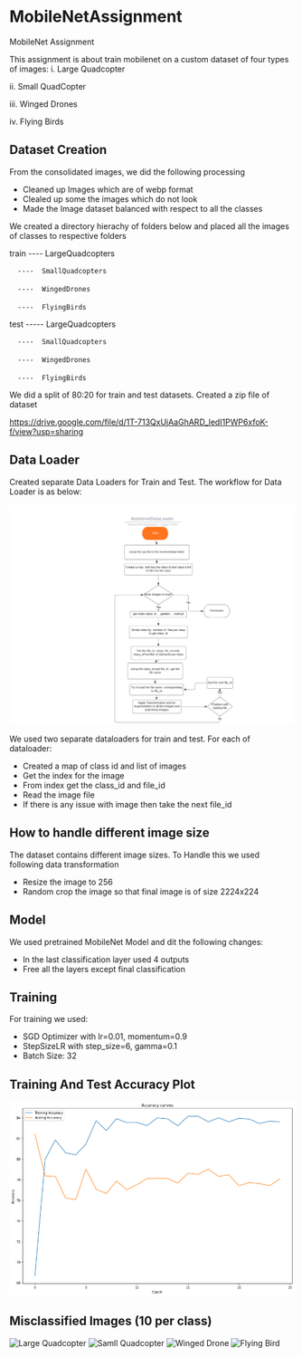 # MobileNetAssignment
MobileNet Assignment

This assignment is about train mobilenet on a custom dataset of four types of images:
i. Large Quadcopter

ii. Small QuadCopter

iii. Winged Drones

iv. Flying Birds


## Dataset Creation
From the consolidated images, we did the following processing

-  Cleaned up Images which are of webp format
-  Clealed up some the images which do not look 
-  Made the Image dataset balanced with respect to all the classes

We created a directory hierachy of folders below and placed all the images of  classes to respective folders

train
      ----  LargeQuadcopters

      ----  SmallQuadcopters
      
      ----  WingedDrones
      
      ----  FlyingBirds
      
test 
     ----- LargeQuadcopters

      ----  SmallQuadcopters
      
      ----  WingedDrones
      
      ----  FlyingBirds
      
We did a split of 80:20 for train and test datasets. Created a zip file of dataset 

https://drive.google.com/file/d/1T-713QxUjAaGhARD_ledI1PWP6xfoK-f/view?usp=sharing


## Data Loader

Created separate Data Loaders for Train and Test. The workflow for Data Loader is as below:

![Flowchart](/doc_images/dataloader_flowchart.png)

We used two separate dataloaders for train and test. For each of dataloader:

- Created a map of class id and list of images
- Get the index for the image
- From index get the class_id and file_id
- Read the image file
- If there is any issue with image then take the next file_id


## How to handle different image size

The dataset contains different image sizes. To Handle this we used following data transformation

- Resize the image to 256
- Random crop the image so that final image is of size 2224x224


## Model

We used pretrained MobileNet Model and dit the following changes:

- In the last classification layer used 4 outputs
- Free all the layers except final classification 


## Training

For training we used:

- SGD Optimizer with lr=0.01, momentum=0.9
- StepSizeLR with step_size=6, gamma=0.1
- Batch Size: 32


## Training And Test Accuracy Plot

![Accuracy Plots](/doc_images/accuracy_plot.png)



## Misclassified Images (10 per class)

![Large Quadcopter](/doc_images/misclassified_images_large_quadcopter)
![Samll Quadcopter](/doc_images/misclassified_images_small_quadcopter)
![Winged Drone](/doc_images/misclassified_images_winged_drone)
![Flying Bird](/doc_images/misclassified_images_flying_bird)























